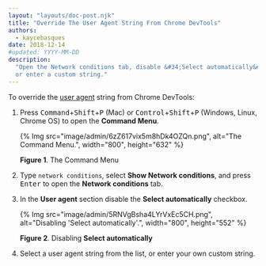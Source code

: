 ```yaml
---
layout: "layouts/doc-post.njk"
title: "Override The User Agent String From Chrome DevTools"
authors:
  - kaycebasques
date: 2018-12-14
#updated: YYYY-MM-DD
description:
  "Open the Network conditions tab, disable &#34;Select automatically&#34;, and choose from the list
  or enter a custom string."
---
```


To override the [user agent][1] string from Chrome DevTools:

1.  Press <kbd>Command</kbd>+<kbd>Shift</kbd>+<kbd>P</kbd> (Mac) or
    <kbd>Control</kbd>+<kbd>Shift</kbd>+<kbd>P</kbd> (Windows, Linux, Chrome OS) to open the
    **Command Menu**.

    {% Img src="image/admin/6zZ617vix5m8hDk4OZQn.png", alt="The Command Menu.", width="800", height="632" %}

    **Figure 1**. The Command Menu

2.  Type `network conditions`, select **Show Network conditions**, and press <kbd>Enter</kbd> to
    open the **Network conditions** tab.
3.  In the **User agent** section disable the **Select automatically** checkbox.

    {% Img src="image/admin/5RNVgBsha4LYrVxEc5CH.png", alt="Disabling 'Select automatically'.", width="800", height="552" %}

    **Figure 2**. Disabling **Select automatically**

4.  Select a user agent string from the list, or enter your own custom string.

[1]: https://developer.mozilla.org/en-US/docs/Glossary/User_agent
